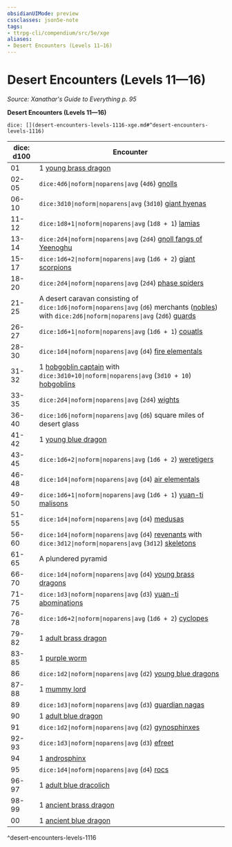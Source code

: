 ```yaml
---
obsidianUIMode: preview
cssclasses: json5e-note
tags:
- ttrpg-cli/compendium/src/5e/xge
aliases:
- Desert Encounters (Levels 11—16)
---
```

# Desert Encounters (Levels 11—16)
*Source: Xanathar's Guide to Everything p. 95* 

**Desert Encounters (Levels 11—16)**

`dice: [](desert-encounters-levels-1116-xge.md#^desert-encounters-levels-1116)`

| dice: d100 | Encounter |
|------------|-----------|
| 01 | 1 [young brass dragon](/3-Mechanics/CLI/bestiary/dragon/young-brass-dragon-xmm.md) |
| 02-05 | `dice:4d6\|noform\|noparens\|avg` (`4d6`) [gnolls](/3-Mechanics/CLI/bestiary/fiend/gnoll-warrior-xmm.md) |
| 06-10 | `dice:3d10\|noform\|noparens\|avg` (`3d10`) [giant hyenas](/3-Mechanics/CLI/bestiary/beast/giant-hyena-xmm.md) |
| 11-12 | `dice:1d8+1\|noform\|noparens\|avg` (`1d8 + 1`) [lamias](/3-Mechanics/CLI/bestiary/fiend/lamia-xmm.md) |
| 13-14 | `dice:2d4\|noform\|noparens\|avg` (`2d4`) [gnoll fangs of Yeenoghu](/3-Mechanics/CLI/bestiary/fiend/gnoll-fang-of-yeenoghu-xmm.md) |
| 15-17 | `dice:1d6+2\|noform\|noparens\|avg` (`1d6 + 2`) [giant scorpions](/3-Mechanics/CLI/bestiary/beast/giant-scorpion-xmm.md) |
| 18-20 | `dice:2d4\|noform\|noparens\|avg` (`2d4`) [phase spiders](/3-Mechanics/CLI/bestiary/monstrosity/phase-spider-xmm.md) |
| 21-25 | A desert caravan consisting of `dice:1d6\|noform\|noparens\|avg` (`d6`) merchants ([nobles](/3-Mechanics/CLI/bestiary/humanoid/noble-xmm.md)) with `dice:2d6\|noform\|noparens\|avg` (`2d6`) [guards](/3-Mechanics/CLI/bestiary/humanoid/guard-xmm.md) |
| 26-27 | `dice:1d6+1\|noform\|noparens\|avg` (`1d6 + 1`) [couatls](/3-Mechanics/CLI/bestiary/celestial/couatl-xmm.md) |
| 28-30 | `dice:1d4\|noform\|noparens\|avg` (`d4`) [fire elementals](/3-Mechanics/CLI/bestiary/elemental/fire-elemental-xmm.md) |
| 31-32 | 1 [hobgoblin captain](/3-Mechanics/CLI/bestiary/fey/hobgoblin-captain-xmm.md) with `dice:3d10+10\|noform\|noparens\|avg` (`3d10 + 10`) [hobgoblins](/3-Mechanics/CLI/bestiary/fey/hobgoblin-warrior-xmm.md) |
| 33-35 | `dice:2d4\|noform\|noparens\|avg` (`2d4`) [wights](/3-Mechanics/CLI/bestiary/undead/wight-xmm.md) |
| 36-40 | `dice:1d6\|noform\|noparens\|avg` (`d6`) square miles of desert glass |
| 41-42 | 1 [young blue dragon](/3-Mechanics/CLI/bestiary/dragon/young-blue-dragon-xmm.md) |
| 43-45 | `dice:1d6+2\|noform\|noparens\|avg` (`1d6 + 2`) [weretigers](/3-Mechanics/CLI/bestiary/monstrosity/weretiger-xmm.md) |
| 46-48 | `dice:1d4\|noform\|noparens\|avg` (`d4`) [air elementals](/3-Mechanics/CLI/bestiary/elemental/air-elemental-xmm.md) |
| 49-50 | `dice:1d6+1\|noform\|noparens\|avg` (`1d6 + 1`) [yuan-ti malisons](/3-Mechanics/CLI/bestiary/monstrosity/yuan-ti-malison-type-1-xmm.md) |
| 51-55 | `dice:1d4\|noform\|noparens\|avg` (`d4`) [medusas](/3-Mechanics/CLI/bestiary/monstrosity/medusa-xmm.md) |
| 56-60 | `dice:1d4\|noform\|noparens\|avg` (`d4`) [revenants](/3-Mechanics/CLI/bestiary/undead/revenant-xmm.md) with `dice:3d12\|noform\|noparens\|avg` (`3d12`) [skeletons](/3-Mechanics/CLI/bestiary/undead/skeleton-xmm.md) |
| 61-65 | A plundered pyramid |
| 66-70 | `dice:1d4\|noform\|noparens\|avg` (`d4`) [young brass dragons](/3-Mechanics/CLI/bestiary/dragon/young-brass-dragon-xmm.md) |
| 71-75 | `dice:1d3\|noform\|noparens\|avg` (`d3`) [yuan-ti abominations](/3-Mechanics/CLI/bestiary/monstrosity/yuan-ti-abomination-xmm.md) |
| 76-78 | `dice:1d6+2\|noform\|noparens\|avg` (`1d6 + 2`) [cyclopes](/3-Mechanics/CLI/bestiary/giant/cyclops-sentry-xmm.md) |
| 79-82 | 1 [adult brass dragon](/3-Mechanics/CLI/bestiary/dragon/adult-brass-dragon-xmm.md) |
| 83-85 | 1 [purple worm](/3-Mechanics/CLI/bestiary/monstrosity/purple-worm-xmm.md) |
| 86 | `dice:1d2\|noform\|noparens\|avg` (`d2`) [young blue dragons](/3-Mechanics/CLI/bestiary/dragon/young-blue-dragon-xmm.md) |
| 87-88 | 1 [mummy lord](/3-Mechanics/CLI/bestiary/undead/mummy-lord-xmm.md) |
| 89 | `dice:1d3\|noform\|noparens\|avg` (`d3`) [guardian nagas](/3-Mechanics/CLI/bestiary/celestial/guardian-naga-xmm.md) |
| 90 | 1 [adult blue dragon](/3-Mechanics/CLI/bestiary/dragon/adult-blue-dragon-xmm.md) |
| 91 | `dice:1d2\|noform\|noparens\|avg` (`d2`) [gynosphinxes](/3-Mechanics/CLI/bestiary/celestial/sphinx-of-lore-xmm.md) |
| 92-93 | `dice:1d3\|noform\|noparens\|avg` (`d3`) [efreet](/3-Mechanics/CLI/bestiary/elemental/efreeti-xmm.md) |
| 94 | 1 [androsphinx](/3-Mechanics/CLI/bestiary/celestial/sphinx-of-valor-xmm.md) |
| 95 | `dice:1d4\|noform\|noparens\|avg` (`d4`) [rocs](/3-Mechanics/CLI/bestiary/monstrosity/roc-xmm.md) |
| 96-97 | 1 [adult blue dracolich](/3-Mechanics/CLI/bestiary/undead/dracolich-xmm.md) |
| 98-99 | 1 [ancient brass dragon](/3-Mechanics/CLI/bestiary/dragon/ancient-brass-dragon-xmm.md) |
| 00 | 1 [ancient blue dragon](/3-Mechanics/CLI/bestiary/dragon/ancient-blue-dragon-xmm.md) |
^desert-encounters-levels-1116